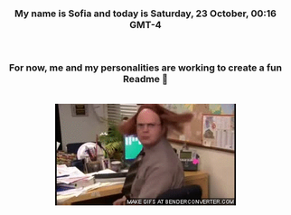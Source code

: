 


<div align="center">
<h3 >My name is Sofia and today is Saturday, 23 October, 00:16 GMT-4</h3><br>
<h3 >For now, me and my personalities are working to create a fun Readme 👋
</h3><br>
<img src='img/dwight.gif' alt='working...'/>
</div>
